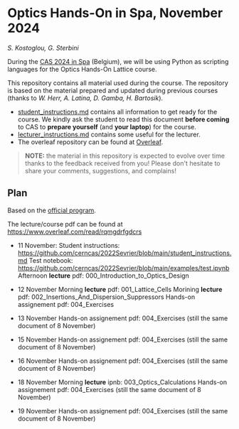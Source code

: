 # Optics Hands-On in Spa, November 2024
*S. Kostoglou, G. Sterbini*

During the [CAS 2024 in Spa](https://indico.cern.ch/event/1380440/) (Belgium), we will be using Python as scripting languages for the Optics Hands-On Lattice course.

This repository contains all material used during the course.
The repository is based on the material prepared and updated during previous courses (thanks to *W. Herr,  A. Latina, D. Gamba, H. Bartosik*).

- [student_instructions.md](./student_instructions.md) contains all information to get ready for the course. We kindly ask the student to read this document **before coming** to CAS to **prepare yourself** (and **your laptop**) for the course. 
- [lecturer_instructions.md](./lecturer_instructions.md) contains some useful for the lecturer. 
- The overleaf repository can be found at [Overleaf](https://www.overleaf.com/read/hrpgzczwhqfc#6cc685).

> **NOTE:** the material in this repository is expected to evolve over time thanks to the feedback received from you! Please don't hesitate to share your comments, suggestions, and complains!

## Plan

Based on the [official program](https://cas.web.cern.ch/sites/default/files/Advanced%20Schedule_2024_ver0.pdf).

The lecture/course pdf can be found at https://www.overleaf.com/read/rqmgdrfgdcrs

- 11 November: 
    Student instructions: https://github.com/cerncas/2022Sevrier/blob/main/student_instructions.md
    Test notebook: https://github.com/cerncas/2022Sevrier/blob/main/examples/test.ipynb
    Afternoon **lecture** pdf: 000_Introduction_to_Optics_Design

- 12 November
    Morning **lecture** pdf: 001_Lattice_Cells
    Morining **lecture** pdf: 002_Insertions_And_Dispersion_Suppressors
    Hands-on assignement pdf: 004_Exercises

- 13 November
    Hands-on assignement pdf: 004_Exercises (still the same document of 8 November)

- 15 November
    Hands-on assignement pdf: 004_Exercises (still the same document of 8 November)

- 16 November
    Hands-on assignement pdf: 004_Exercises (still the same document of 8 November)

- 18 November
    Morning **lecture** ipnb: 003_Optics_Calculations
    Hands-on assignement pdf: 004_Exercises (still the same document of 8 November)

- 19 November
    Hands-on assignement pdf: 004_Exercises (still the same document of 8 November)